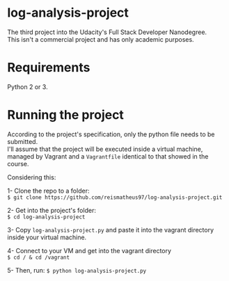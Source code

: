 # log-analysis-project
The third project into the Udacity's Full Stack Developer Nanodegree. \
This isn't a commercial project and has only academic purposes.

# Requirements
Python 2 or 3.

# Running the project
According to the project's specification, only the python file needs to be submitted. \
I'll assume that the project will be executed inside a virtual machine, managed by Vagrant and a ```Vagrantfile``` identical to that showed in the course.

Considering this:

1- Clone the repo to a folder: \
```$ git clone https://github.com/reismatheus97/log-analysis-project.git``` 

2- Get into the project's folder: \
```$ cd log-analysis-project``` 

3- Copy ```log-analysis-project.py``` and paste it into the vagrant directory inside your virtual machine.

4- Connect to your VM and get into the vagrant directory \
```$ cd / & cd /vagrant ``` 

5- Then, run:
```$ python log-analysis-project.py ```

